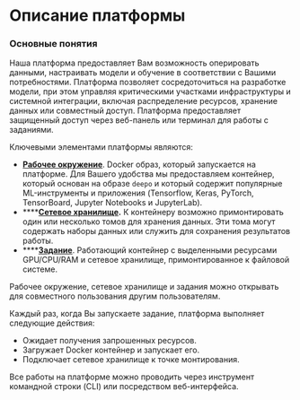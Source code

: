 # Описание платформы

### Основные понятия

Наша платформа предоставляет Вам возможность оперировать данными, настраивать модели и обучение в соответствии с Вашими потребностями. Платформа позволяет сосредоточиться на разработке модели, при этом управляя критическими участками инфраструктуры и системной интеграции, включая распределение ресурсов, хранение данных или совместный доступ. Платформа предоставляет защищенный доступ через веб-панель или терминал для работы с заданиями.

Ключевыми элементами платформы являются:

* [**Рабочее окружение**](working-with-the-platform/environments-docker-images.md). Docker образ, который запускается на платформе. Для Вашего удобства мы предоставляем контейнер, который основан на образе `deepo` и который содержит популярные ML-инструменты и приложения (Tensorflow, Keras, PyTorch, TensorBoard, Jupyter Notebooks и JupyterLab).
* ****[**Сетевое хранилище**](platform-storage/storage.md)**.** К контейнеру возможно примонтировать один или несколько томов для хранения данных. Эти тома могут содержать наборы данных или служить для сохранения результатов работы.
* ****[**Задание**](working-with-the-platform/jobs.md). Работающий контейнер с выделенными ресурсами GPU/CPU/RAM и сетевое хранилище, примонтированное к файловой системе.

Рабочее окружение, сетевое хранилище и задания можно открывать для совместного пользования другим пользователям.

Каждый раз, когда Вы запускаете задание, платформа выполняет следующие действия:

* Ожидает получения запрошенных ресурсов.
* Загружает Docker контейнер и запускает его.
* Подключает сетевое хранилище к точке монтирования.

Все работы на платформе можно проводить через инструмент командной строки (CLI) или посредством веб-интерфейса.
